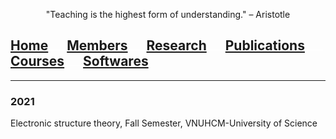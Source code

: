 <p align="center">
 "Teaching is the highest form of understanding." – Aristotle
</p>

## [Home](index.md)<img src="test_space.png" width="30" height="1">[Members](members.md)<img src="test_space.png" width="30" height="1">[Research](research.md)<img src="test_space.png" width="30" height="1">[Publications](publications.md)<img src="test_space.png" width="30" height="1">[<ins>Courses</ins>](courses.md)<img src="test_space.png" width="30" height="1">[Softwares](softwares.md)

<hr style="solid blue">

### 2021
Electronic structure theory, Fall Semester, VNUHCM-University of Science
